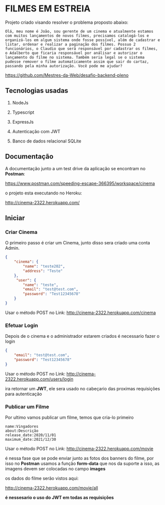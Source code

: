 # FILMES EM ESTREIA

Projeto criado visando resolver o problema proposto abaixo:

```
Olá, meu nome é João, sou gerente de um cinema e atualmente estamos com muitos lançamentos de novos filmes, precisamos catalogá-los e organizá-los em algum sistema onde fosse possível, além de cadastrar e listar, ordenar e realizar a paginação dos filmes. Possuo 2 funcionários, o Claudio que será responsável por cadastrar os filmes, o Adalberto que ficaria responsável por análisar e autorizar o lançamento do filme no sistema. Também seria legal se o sistema pudesse remover o filme automaticamente assim que sair do cartaz, passando pela minha autorização. Você pode me ajudar?
```

https://github.com/Mestres-da-Web/desafio-backend-pleno

## Tecnologias usadas

1. NodeJs 

2. Typescript
3. ExpressJs
4. Autenticação com JWT
5. Banco de dados relacional SQLite

## Documentação

A documentação junto a um test drive da aplicação se encontram no **Postman**:

https://www.postman.com/speeding-escape-366395/workspace/cinema

o projeto esta executando no Heroku:

http://cinema-2322.herokuapp.com/

## Iniciar

### Criar Cinema

O primeiro passo é criar um Cinema, junto disso sera criado uma conta Admin.

```JSON
{
    "cinema": {
        "name": "teste202",
        "address": "Teste"
    },
     "user": {
        "name": "teste",
        "email": "test@test.com",
        "password": "Test12345678"
    }
}
```

Usar o método POST no Link:  http://cinema-2322.herokuapp.com/cinema



### Efetuar Login



Depois de o cinema e o administrador estarem criados é necessario fazer o login

```JSON
{
    "email": "test@test.com",
    "password": "Test12345678"
}
```

Usar o método POST no Link:  http://cinema-2322.herokuapp.com/users/login



ira retornar um **JWT**, ele sera usado no cabeçario das proximas requisições para autenticação



### Publicar um Filme

Por ultimo vamos publicar um filme, temos que cria-lo primeiro

```form-data
name:Vingadores
about:Descrição
release_date:2020/11/01
maximum_date:2021/12/30
```

Usar o método POST no Link:  http://cinema-2322.herokuapp.com/movie

é nessa fase que se pode enviar junto as fotos dos banners do filme, por isso no **Postman** usamos a função **form-data** que nos da suporte a isso, as imagens devem ser colocadas no campo **images**



os dados do filme serão vistos aqui:

http://cinema-2322.herokuapp.com/movie/all

**é nessesario o uso do JWT em todas as requisições**
